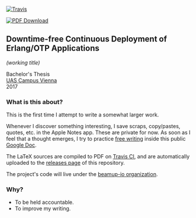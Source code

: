 [![Travis](https://img.shields.io/travis/albertzak/bachelor-thesis.svg)](https://travis-ci.org/albertzak/bachelor-thesis)

[![PDF Download](https://img.shields.io/badge/download-latest%20pdf-blue.svg)](https://github.com/albertzak/bachelor-thesis/releases/latest)


## Downtime-free Continuous Deployment of Erlang/OTP Applications

*(working title)*

Bachelor's Thesis<br>
[UAS Campus Vienna](https://www.fh-campuswien.ac.at/en/)<br>
2017

### What is this about?

This is the first time I attempt to write a somewhat larger work.

Whenever I discover something interesting, I save scraps, copy/pastes, quotes, etc. in the Apple Notes app. These are private for now. As soon as I feel that a thought emerges, I try to practice [free writing](https://en.wikipedia.org/wiki/Free_writing) inside this public [Google Doc](https://docs.google.com/document/d/1A2W1z9SY6Gm4ViYGpnO77m-5yJ29KECTWJvy6sMa7h4/edit?usp=sharing).

The LaTeX sources are compiled to PDF on [Travis CI](https://travis-ci.org/albertzak/bachelor-thesis), and are automatically uploaded to the [releases page](https://github.com/albertzak/bachelor-thesis/releases) of this repository.


The project's code will live under the [beamup-io organization](https://github.com/beamup-io).

### Why?

- To be held accountable.
- To improve my writing.
